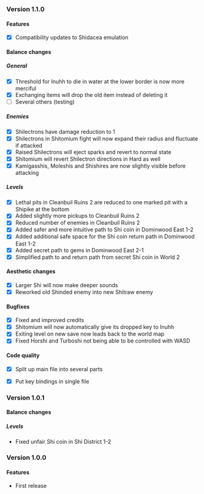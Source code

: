 ### Version 1.1.0

#### Features

* [X] Compatibility updates to Shidacea emulation

#### Balance changes

##### General

* [X] Threshold for Inuhh to die in water at the lower border is now more merciful
* [X] Exchanging items will drop the old item instead of deleting it
* [ ] Several others (testing)

##### Enemies

* [X] Shilectrons have damage reduction to 1
* [X] Shilectrons in Shitomium fight will now expand their radius and fluctuate if attacked
* [X] Raised Shilectrons will eject sparks and revert to normal state
* [X] Shitomium will revert Shilectron directions in Hard as well
* [X] Kamigasshis, Moleshis and Shishires are now slightly visible before attacking

##### Levels

* [X] Lethal pits in Cleanbuil Ruins 2 are reduced to one marked pit with a Shipike at the bottom
* [X] Added slightly more pickups to Cleanbuil Ruins 2
* [X] Reduced number of enemies in Cleanbuil Ruins 2
* [X] Added safer and more intuitive path to Shi coin in Dominwood East 1-2
* [X] Added additional safe space for the Shi coin return path in Dominwood East 1-2
* [X] Added secret path to gems in Dominwood East 2-1
* [X] Simplified path to and return path from secret Shi coin in World 2

#### Aesthetic changes

* [X] Larger Shi will now make deeper sounds
* [X] Reworked old Shinded enemy into new Shitraw enemy

#### Bugfixes

* [X] Fixed and improved credits
* [X] Shitomium will now automatically give its dropped key to Inuhh
* [X] Exiting level on new save now leads back to the world map
* [X] Fixed Horshi and Turboshi not being able to be controlled with WASD

#### Code quality

* [X] Split up main file into several parts
* [X] Put key bindings in single file



### Version 1.0.1

#### Balance changes

##### Levels

* Fixed unfair Shi coin in Shi District 1-2



### Version 1.0.0

#### Features

* First release